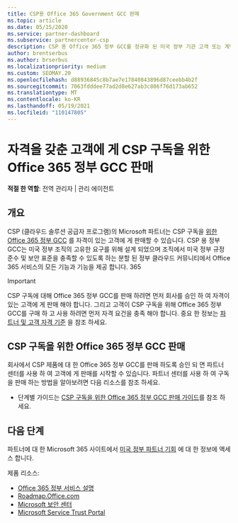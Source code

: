 ```yaml
---
title: CSP용 Office 365 Government GCC 판매
ms.topic: article
ms.date: 05/15/2020
ms.service: partner-dashboard
ms.subservice: partnercenter-csp
description: CSP 용 Office 365 정부 GCC를 정규화 된 미국 정부 기관 고객 또는 계약자에 게 판매 하는 데 필요한 단계 및 요구 사항을 알아봅니다.
author: brentserbus
ms.author: brserbus
ms.localizationpriority: medium
ms.custom: SEOMAY.20
ms.openlocfilehash: d88936845c8b7ae7e17840843896d87ceebb4b2f
ms.sourcegitcommit: 7063fdddee77ad2d8e627ab3c806f76d173ab652
ms.translationtype: MT
ms.contentlocale: ko-KR
ms.lasthandoff: 05/19/2021
ms.locfileid: "110147805"
---
```

# <a name="sell-office-365-government-gcc-for-csp-subscriptions-to-qualified-customers"></a>자격을 갖춘 고객에 게 CSP 구독을 위한 Office 365 정부 GCC 판매

**적절 한 역할**: 전역 관리자 | 관리 에이전트


## <a name="overview"></a>개요

CSP (클라우드 솔루션 공급자 프로그램)의 Microsoft 파트너는 CSP 구독을 [위한 Office 365 정부 GCC](https://www.microsoft.com/microsoft-365/partners/governmentforCSP) 를 자격이 있는 고객에 게 판매할 수 있습니다. CSP 용 정부 GCC는 미국 정부 조직의 고유한 요구를 위해 설계 되었으며 조직에서 미국 정부 규정 준수 및 보안 표준을 충족할 수 있도록 하는 분할 된 정부 클라우드 커뮤니티에서 Office 365 서비스의 모든 기능과 기능을 제공 합니다. 365 

>[!IMPORTANT] 
>CSP 구독에 대해 Office 365 정부 GCC를 판매 하려면 먼저 회사를 승인 하 여 자격이 있는 고객에 게 판매 해야 합니다. 그리고 고객이 CSP 구독을 위해 Office 365 정부 GCC를 구매 하 고 사용 하려면 먼저 자격 요건을 충족 해야 합니다. 중요 한 정보는 [파트너 및 고객 자격 기준](csp-gcc-validate.md) 을 참조 하세요.


## <a name="sell-office-365-government-gcc-for-csp-subscriptions"></a>CSP 구독을 위한 Office 365 정부 GCC 판매

회사에서 CSP 제품에 대 한 Office 365 정부 GCC를 판매 하도록 승인 되 면 파트너 센터를 사용 하 여 고객에 게 판매를 시작할 수 있습니다. 파트너 센터를 사용 하 여 구독을 판매 하는 방법을 알아보려면 다음 리소스를 참조 하세요. 

- 단계별 가이드는 [CSP 구독을 위한 Office 365 정부 GCC 판매 가이드](https://go.microsoft.com/fwlink/?linkid=2007323)를 참조 하세요.  


## <a name="next-steps"></a>다음 단계

파트너에 대 한 Microsoft 365 사이트에서 [미국 정부 파트너 기회](https://www.microsoft.com/microsoft-365/partners/governmentforCSP) 에 대 한 정보에 액세스 합니다.

제품 리소스:

- [Office 365 정부 서비스 설명](/office365/servicedescriptions/office-365-platform-service-description/office-365-us-government/office-365-us-government)
- [Roadmap.Office.com](https://products.office.com/business/office-365-roadmap)
- [Microsoft 보안 센터](https://www.microsoft.com/TrustCenter/)
- [Microsoft Service Trust Portal](https://aka.ms/STP)
